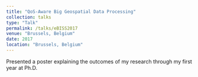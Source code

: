 ```yaml
---
title: "QoS-Aware Big Geospatial Data Processing"
collection: talks
type: "Talk"
permalink: /talks/eBISS2017
venue: "Brussels, Belgium"
date: 2017
location: "Brussels, Belgium"
---
```


Presented a poster explaining the outcomes of my research through my first year at Ph.D.
